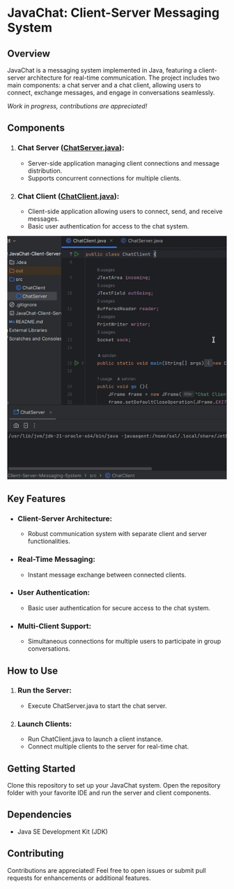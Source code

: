 # JavaChat: Client-Server Messaging System
## Overview
JavaChat is a messaging system implemented in Java, featuring a client-server architecture for real-time communication. The project includes two main components: a chat server and a chat client, allowing users to connect, exchange messages, and engage in conversations seamlessly.  

*Work in progress, contributions are appreciated!*
## Components
1. ### Chat Server ([ChatServer.java](src/ChatServer.java)):
   - Server-side application managing client connections and message distribution.
   - Supports concurrent connections for multiple clients.
2. ### Chat Client ([ChatClient.java](src/ChatClient.java)):
   - Client-side application allowing users to connect, send, and receive messages.
   - Basic user authentication for access to the chat system.

![Quik view of the app.](description_gifs/JavaChat-Client-Server-Messaging-System.gif "View of the app")
## Key Features
- ### Client-Server Architecture:
  - Robust communication system with separate client and server functionalities.
- ### Real-Time Messaging:
  - Instant message exchange between connected clients.
- ### User Authentication:
  - Basic user authentication for secure access to the chat system.
- ### Multi-Client Support:
  - Simultaneous connections for multiple users to participate in group conversations.
## How to Use
1. ### Run the Server:
   - Execute ChatServer.java to start the chat server.
2. ### Launch Clients:
   - Run ChatClient.java to launch a client instance.
   - Connect multiple clients to the server for real-time chat.
## Getting Started
Clone this repository to set up your JavaChat system. Open the repository folder with your favorite IDE and run the server and client components.
## Dependencies
- Java SE Development Kit (JDK)
## Contributing
Contributions are appreciated! Feel free to open issues or submit pull requests for enhancements or additional features.
